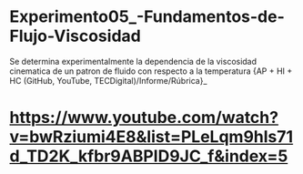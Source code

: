 # Experimento05_-Fundamentos-de-Flujo-Viscosidad
Se determina  experimentalmente  la dependencia de la viscosidad cinematica de un patron de fluido con respecto a la temperatura {AP + HI + HC (GitHub, YouTube, TECDigital)/Informe/Rúbrica}_

# https://www.youtube.com/watch?v=bwRziumi4E8&list=PLeLqm9hls71d_TD2K_kfbr9ABPID9JC_f&index=5
